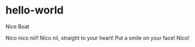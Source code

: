 # hello-world
Nice Boat

Nico nico nii!!
Nico nii, straight to your heart! Put a smile on your face! Nico!
